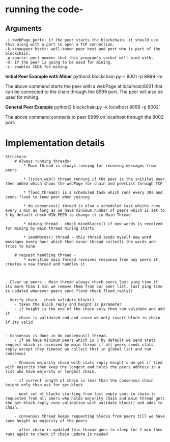 
# running the code-
## Arguments
    -i <webPage_port>: if the peer starts the blockchain, it should use this along with a port to open a TCP connection.
    -k <knowpeer host>: well-known peer host and port who is part of the blockchain.
    -p <port>: port number that this program's socket will bind with.
    -m: if the peer is going to be used for mining.
    -c: enables CUDA for mining.

**Initial Peer Example with Miner**
    python3 blockchain.py -i 8001 -p 8999 -m


The above command starts the peer with a webPage at localhost:8001 that can be connected to the chain through the 8999 port. The peer will also be used for mining.
    
**General Peer Example**
    python3 blockchain.py -k localhost 8999 -p 8002`


The above command connects to peer 8999 on localhost through the 8002 port.



# Implementation details 

    Structure-
        # Always running threads- 
            * Main thread is always running for receving messages from peers

            * listen_web() thread running if the peer is the initital peer then added which shows the webPage for chain and peerList through TCP 

            * flood_thread() is a scheduled task which runs every 30s and sends flood to know peer when joining

            * do_consensus() thread is also a scheduled task whichs runs every 1 min as long as we have minimum number of peers which is set to 3 by default check MIN_PEER to change it in Main Thread 

            * mining thread - check mineBlocks() if new words is received for mining by main thread mining starts

            * sendWords() thread - this thread sends myself new word messages every hour which then miner thread collects the words and tries to mine

        # request handling thread - 
            * everytime main thread receives response from any peers it creates a new thread and handles it 



    - Clear up peers - Main thread always check peers last ping time if its more than 1 min we remove them from our peer list. last ping time is updated whenever peers send flood check flood_reply() 

    - Verify chain - check validate_block()
        - takes the block_reply and height as parameter
        - if height is the end of the chain only then run validate and add it
        - chain is validated end-end since we only insert block in chain if its valid  


    - Consensus is done in do_consensus() thread.
        - if we have minimum peers which is 3 by default we send stats request which is received by main thread if all peers sends stats reply except they timeout we collect that in global list and run consensus

        - Chooses majority chain with stats reply height's we get if tied with majority then keep the longest and holds the peers address in a list who have majority or longest chain.

        - if current length of chain is less than the consensus chain height only then ask for get-block

        - next set of blocks starting from last empty spot in chain is requested from all peers who holds majority chain and main thread gets the get-block-reply runs validation with validate_block() and adds to chain.

        - consensus thread keeps requesting blocks from peers till we have same height as majority of the peers

        - after chain is updated this thread goes to sleep for 1 min then runs again to check if chain update is needed



